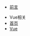 <!-- - 前言 -->
  - [前言](README.md)

  <!-- - [首页](README.md)
  - [Vue](nav.md) -->
-  Vue相关
  - [首页](README.md)
  - [Vue](nav.md)
  